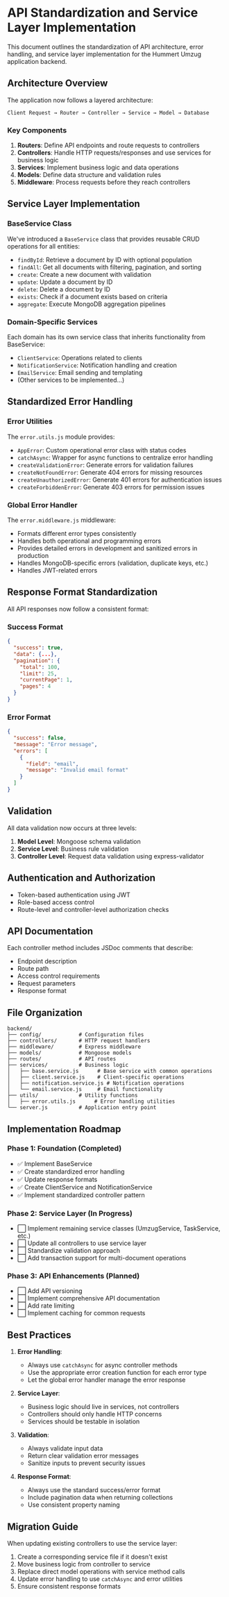 # API Standardization and Service Layer Implementation

This document outlines the standardization of API architecture, error handling, and service layer implementation for the Hummert Umzug application backend.

## Architecture Overview

The application now follows a layered architecture:

```
Client Request → Router → Controller → Service → Model → Database
```

### Key Components

1. **Routers**: Define API endpoints and route requests to controllers
2. **Controllers**: Handle HTTP requests/responses and use services for business logic
3. **Services**: Implement business logic and data operations
4. **Models**: Define data structure and validation rules
5. **Middleware**: Process requests before they reach controllers

## Service Layer Implementation

### BaseService Class

We've introduced a `BaseService` class that provides reusable CRUD operations for all entities:

- `findById`: Retrieve a document by ID with optional population
- `findAll`: Get all documents with filtering, pagination, and sorting
- `create`: Create a new document with validation
- `update`: Update a document by ID
- `delete`: Delete a document by ID
- `exists`: Check if a document exists based on criteria
- `aggregate`: Execute MongoDB aggregation pipelines

### Domain-Specific Services

Each domain has its own service class that inherits functionality from BaseService:

- `ClientService`: Operations related to clients
- `NotificationService`: Notification handling and creation
- `EmailService`: Email sending and templating
- (Other services to be implemented...)

## Standardized Error Handling

### Error Utilities

The `error.utils.js` module provides:

- `AppError`: Custom operational error class with status codes
- `catchAsync`: Wrapper for async functions to centralize error handling
- `createValidationError`: Generate errors for validation failures
- `createNotFoundError`: Generate 404 errors for missing resources
- `createUnauthorizedError`: Generate 401 errors for authentication issues
- `createForbiddenError`: Generate 403 errors for permission issues

### Global Error Handler

The `error.middleware.js` middleware:

- Formats different error types consistently
- Handles both operational and programming errors
- Provides detailed errors in development and sanitized errors in production
- Handles MongoDB-specific errors (validation, duplicate keys, etc.)
- Handles JWT-related errors

## Response Format Standardization

All API responses now follow a consistent format:

### Success Format
```json
{
  "success": true,
  "data": {...},
  "pagination": {
    "total": 100,
    "limit": 25,
    "currentPage": 1,
    "pages": 4
  }
}
```

### Error Format
```json
{
  "success": false,
  "message": "Error message",
  "errors": [
    {
      "field": "email",
      "message": "Invalid email format"
    }
  ]
}
```

## Validation

All data validation now occurs at three levels:

1. **Model Level**: Mongoose schema validation
2. **Service Level**: Business rule validation
3. **Controller Level**: Request data validation using express-validator

## Authentication and Authorization

- Token-based authentication using JWT
- Role-based access control
- Route-level and controller-level authorization checks

## API Documentation

Each controller method includes JSDoc comments that describe:

- Endpoint description
- Route path
- Access control requirements
- Request parameters
- Response format

## File Organization

```
backend/
├── config/            # Configuration files
├── controllers/       # HTTP request handlers
├── middleware/        # Express middleware
├── models/            # Mongoose models
├── routes/            # API routes
├── services/          # Business logic 
│   ├── base.service.js      # Base service with common operations
│   ├── client.service.js    # Client-specific operations
│   ├── notification.service.js # Notification operations
│   └── email.service.js     # Email functionality
├── utils/             # Utility functions
│   ├── error.utils.js      # Error handling utilities
└── server.js          # Application entry point
```

## Implementation Roadmap

### Phase 1: Foundation (Completed)
- ✅ Implement BaseService
- ✅ Create standardized error handling
- ✅ Update response formats
- ✅ Create ClientService and NotificationService
- ✅ Implement standardized controller pattern

### Phase 2: Service Layer (In Progress)
- ⬜ Implement remaining service classes (UmzugService, TaskService, etc.)
- ⬜ Update all controllers to use service layer
- ⬜ Standardize validation approach
- ⬜ Add transaction support for multi-document operations

### Phase 3: API Enhancements (Planned)
- ⬜ Add API versioning
- ⬜ Implement comprehensive API documentation
- ⬜ Add rate limiting
- ⬜ Implement caching for common requests

## Best Practices

1. **Error Handling**:
   - Always use `catchAsync` for async controller methods
   - Use the appropriate error creation function for each error type
   - Let the global error handler manage the error response

2. **Service Layer**:
   - Business logic should live in services, not controllers
   - Controllers should only handle HTTP concerns
   - Services should be testable in isolation

3. **Validation**:
   - Always validate input data
   - Return clear validation error messages
   - Sanitize inputs to prevent security issues

4. **Response Format**:
   - Always use the standard success/error format
   - Include pagination data when returning collections
   - Use consistent property naming

## Migration Guide

When updating existing controllers to use the service layer:

1. Create a corresponding service file if it doesn't exist
2. Move business logic from controller to service
3. Replace direct model operations with service method calls
4. Update error handling to use `catchAsync` and error utilities
5. Ensure consistent response formats